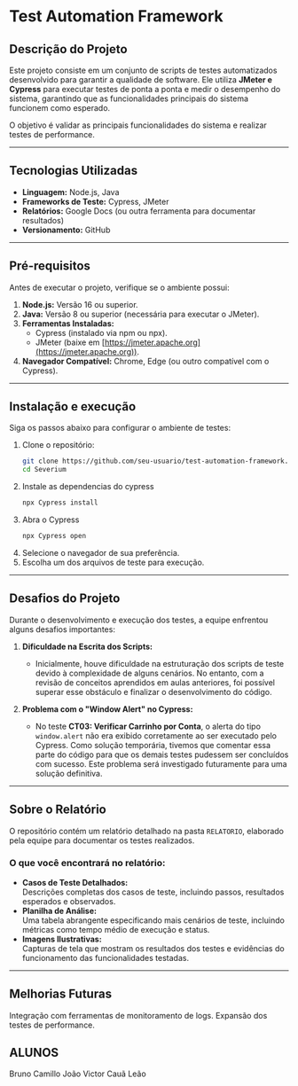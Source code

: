 # Test Automation Framework

## Descrição do Projeto
Este projeto consiste em um conjunto de scripts de testes automatizados desenvolvido para garantir a qualidade de software. Ele utiliza **JMeter e Cypress** para executar testes de ponta a ponta e medir o desempenho do sistema, garantindo que as funcionalidades principais do sistema funcionem como esperado.

O objetivo é validar as principais funcionalidades do sistema e realizar testes de performance.


---

## Tecnologias Utilizadas
- **Linguagem:** Node.js, Java
- **Frameworks de Teste:** Cypress, JMeter
- **Relatórios:** Google Docs (ou outra ferramenta para documentar resultados)
- **Versionamento:** GitHub

---

## Pré-requisitos
Antes de executar o projeto, verifique se o ambiente possui:
1. **Node.js:** Versão 16 ou superior.
2. **Java:** Versão 8 ou superior (necessária para executar o JMeter).
3. **Ferramentas Instaladas:**
   - Cypress (instalado via npm ou npx).
   - JMeter (baixe em [https://jmeter.apache.org](https://jmeter.apache.org)).
4. **Navegador Compatível:** Chrome, Edge (ou outro compatível com o Cypress).

---

## Instalação e execução
Siga os passos abaixo para configurar o ambiente de testes:

1. Clone o repositório:
   ```bash
   git clone https://github.com/seu-usuario/test-automation-framework.git
   cd Severium

2. Instale as dependencias do cypress
   ```bash
   npx Cypress install
   
4. Abra o Cypress
   ```bash
   npx Cypress open
 5. Selecione o navegador de sua preferência.
 6. Escolha um dos arquivos de teste para execução.

---

## Desafios do Projeto
Durante o desenvolvimento e execução dos testes, a equipe enfrentou alguns desafios importantes:

1. **Dificuldade na Escrita dos Scripts:**
   - Inicialmente, houve dificuldade na estruturação dos scripts de teste devido à complexidade de alguns cenários. No entanto, com a revisão de conceitos aprendidos em aulas anteriores, foi possível superar esse obstáculo e finalizar o desenvolvimento do código.

2. **Problema com o "Window Alert" no Cypress:**
   - No teste **CT03: Verificar Carrinho por Conta**, o alerta do tipo `window.alert` não era exibido corretamente ao ser executado pelo Cypress. Como solução temporária, tivemos que comentar essa parte do código para que os demais testes pudessem ser concluídos com sucesso. Este problema será investigado futuramente para uma solução definitiva.

---

## Sobre o Relatório
O repositório contém um relatório detalhado na pasta `RELATORIO`, elaborado pela equipe para documentar os testes realizados. 

### O que você encontrará no relatório:
- **Casos de Teste Detalhados:**  
  Descrições completas dos casos de teste, incluindo passos, resultados esperados e observados.  
- **Planilha de Análise:**  
  Uma tabela abrangente especificando mais cenários de teste, incluindo métricas como tempo médio de execução e status.  
- **Imagens Ilustrativas:**  
  Capturas de tela que mostram os resultados dos testes e evidências do funcionamento das funcionalidades testadas.  
---

## Melhorias Futuras
  Integração com ferramentas de monitoramento de logs.
  Expansão dos testes de performance.

## ALUNOS
  Bruno Camillo
  João Victor
  Cauã Leão

   


